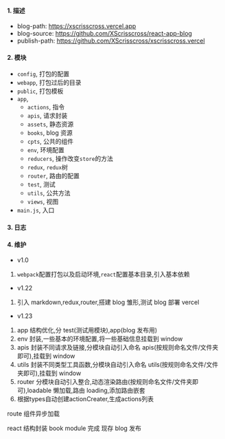 #### 1. 描述

- blog-path: https://xscrisscross.vercel.app
- blog-source: https://github.com/XScrisscross/react-app-blog
- publish-path: https://github.com/XScrisscross/xscrisscross.vercel

#### 2. 模块

- `config`, 打包的配置
- `webapp`, 打包过后的目录
- `public`, 打包模板
- `app`,
  - `actions`, 指令
  - `apis`, 请求封装
  - `assets`, 静态资源
  - `books`, blog 资源
  - `cpts`, 公共的组件
  - `env`, 环境配置
  - `reducers`, 操作改变`store`的方法
  - `redux`, `redux`树
  - `router`, 路由的配置
  - `test`, 测试
  - `utils`, 公共方法
  - `views`, 视图
- `main.js`, 入口

#### 3. 日志

#### 4. 维护

- v1.0

1. `webpack`配置打包以及启动环境,`react`配置基本目录,引入基本依赖

- v1.22

1. 引入 markdown,redux,router,搭建 blog 雏形,测试 blog 部署 vercel

- v1.23

1. app 结构优化,分 test(测试用模块),app(blog 发布用)
2. env 封装,一些基本的环境配置,将一些基础信息挂载到 window
3. apis 封装不同请求及链接,分模块自动引入命名 apis(按规则命名文件/文件夹即可),挂载到 window
4. utils 封装不同类型工具函数,分模块自动引入命名 utils(按规则命名文件/文件夹即可),挂载到 window
5. router 分模块自动引入整合,动态渲染路由(按规则命名文件/文件夹即可),loadable 懒加载,路由 loading,添加路由嵌套
6. 根据types自动创建actionCreater,生成actions列表

route 
组件异步加载



react 结构封装
book module 完成
现存 blog 发布
